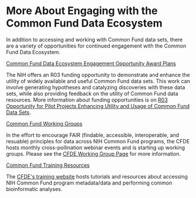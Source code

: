 # More About Engaging with the Common Fund Data Ecosystem

In addition to accessing and working with Common Fund data sets, there are a variety of opportunities for continued engagement with the Common Fund Data Ecosystem.

[Common Fund Data Ecosystem Engagement Opportunity Award Plans](https://www.nih-cfde.org/engagement_page/engagement-opportunities-for-common-fund-programs/)

The NIH offers an R03 funding opportunity to demonstrate and enhance the utility of widely available and useful Common Fund data sets. This work can 
involve generating hypotheses and catalyzing discoveries with these data sets, while also providing feedback on the utility of Common Fund data resources.
More information about funding opportunities is on [R03 Opportunity for Pilot Projects Enhancing Utility and Usage of Common Fund Data Sets](https://grants.nih.gov/grants/guide/rfa-files/RFA-RM-19-012.html).

[Common Fund Working Groups](https://www.nih-cfde.org/engagement_page/events-and-helpdesks/)

In the effort to encourage FAIR (findable, accessible, interoperable, and resuable) principles for data across NIH Common Fund programs, 
the CFDE hosts monthly cross-pollination webinar events and is starting up working groups. Please see the [CFDE Working Group Page](https://www.nih-cfde.org/engagement_page/events-and-helpdesks/)
for more information.

[Common Fund Training Resources](https://www.nih-cfde.org/engagement_page/training-resources/)

The [CFDE's training website](https://training.nih-cfde.org/en/latest/) hosts tutorials and resources about accessing NIH Common Fund program 
metadata/data and performing common bioinformatic analyses.
